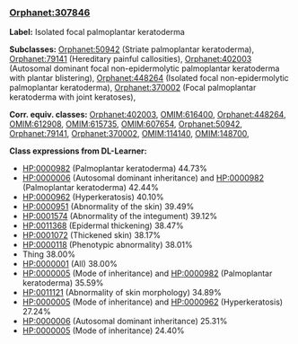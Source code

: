 
### [Orphanet:307846](http://www.orpha.net/ORDO/Orphanet_307846)
**Label:** Isolated focal palmoplantar keratoderma

**Subclasses:** [Orphanet:50942](http://www.orpha.net/ORDO/Orphanet_50942) (Striate palmoplantar keratoderma), [Orphanet:79141](http://www.orpha.net/ORDO/Orphanet_79141) (Hereditary painful callosities), [Orphanet:402003](http://www.orpha.net/ORDO/Orphanet_402003) (Autosomal dominant focal non-epidermolytic palmoplantar keratoderma with plantar blistering), [Orphanet:448264](http://www.orpha.net/ORDO/Orphanet_448264) (Isolated focal non-epidermolytic palmoplantar keratoderma), [Orphanet:370002](http://www.orpha.net/ORDO/Orphanet_370002) (Focal palmoplantar keratoderma with joint keratoses), 

**Corr. equiv. classes:** [Orphanet:402003](http://www.orpha.net/ORDO/Orphanet_402003), [OMIM:616400](http://purl.obolibrary.org/obo/OMIM_616400), [Orphanet:448264](http://www.orpha.net/ORDO/Orphanet_448264), [OMIM:612908](http://purl.obolibrary.org/obo/OMIM_612908), [OMIM:615735](http://purl.obolibrary.org/obo/OMIM_615735), [OMIM:607654](http://purl.obolibrary.org/obo/OMIM_607654), [Orphanet:50942](http://www.orpha.net/ORDO/Orphanet_50942), [Orphanet:79141](http://www.orpha.net/ORDO/Orphanet_79141), [Orphanet:370002](http://www.orpha.net/ORDO/Orphanet_370002), [OMIM:114140](http://purl.obolibrary.org/obo/OMIM_114140), [OMIM:148700](http://purl.obolibrary.org/obo/OMIM_148700), 

**Class expressions from DL-Learner:**

- [HP:0000982](http://purl.obolibrary.org/obo/HP_0000982) (Palmoplantar keratoderma) 44.73%
- [HP:0000006](http://purl.obolibrary.org/obo/HP_0000006) (Autosomal dominant inheritance) and [HP:0000982](http://purl.obolibrary.org/obo/HP_0000982) (Palmoplantar keratoderma) 42.44%
- [HP:0000962](http://purl.obolibrary.org/obo/HP_0000962) (Hyperkeratosis) 40.10%
- [HP:0000951](http://purl.obolibrary.org/obo/HP_0000951) (Abnormality of the skin) 39.49%
- [HP:0001574](http://purl.obolibrary.org/obo/HP_0001574) (Abnormality of the integument) 39.12%
- [HP:0011368](http://purl.obolibrary.org/obo/HP_0011368) (Epidermal thickening) 38.47%
- [HP:0001072](http://purl.obolibrary.org/obo/HP_0001072) (Thickened skin) 38.17%
- [HP:0000118](http://purl.obolibrary.org/obo/HP_0000118) (Phenotypic abnormality) 38.01%
- Thing 38.00%
- [HP:0000001](http://purl.obolibrary.org/obo/HP_0000001) (All) 38.00%
- [HP:0000005](http://purl.obolibrary.org/obo/HP_0000005) (Mode of inheritance) and [HP:0000982](http://purl.obolibrary.org/obo/HP_0000982) (Palmoplantar keratoderma) 35.59%
- [HP:0011121](http://purl.obolibrary.org/obo/HP_0011121) (Abnormality of skin morphology) 34.89%
- [HP:0000005](http://purl.obolibrary.org/obo/HP_0000005) (Mode of inheritance) and [HP:0000962](http://purl.obolibrary.org/obo/HP_0000962) (Hyperkeratosis) 27.24%
- [HP:0000006](http://purl.obolibrary.org/obo/HP_0000006) (Autosomal dominant inheritance) 25.31%
- [HP:0000005](http://purl.obolibrary.org/obo/HP_0000005) (Mode of inheritance) 24.40%


